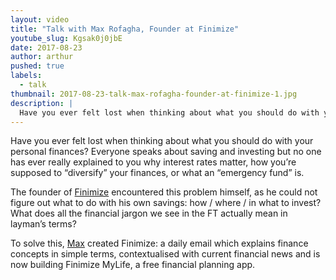 ```yaml
---
layout: video
title: "Talk with Max Rofagha, Founder at Finimize"
youtube_slug: Kgsak0j0jbE
date: 2017-08-23
author: arthur
pushed: true
labels:
  - talk
thumbnail: 2017-08-23-talk-max-rofagha-founder-at-finimize-1.jpg
description: |
  Have you ever felt lost when thinking about what you should do with your personal finances? To solve this, Max created Finimize: a daily email which explains finance concepts in simple terms, contextualised with current financial news and is now building Finimize MyLife, a free financial planning app.
---
```


Have you ever felt lost when thinking about what you should do with your personal finances? Everyone speaks about saving and investing but no one has ever really explained to you why interest rates matter, how you’re supposed to “diversify” your finances, or what an “emergency fund” is.

The founder of [Finimize](https://www.finimize.com/) encountered this problem himself, as he could not figure out what to do with his own savings: how / where / in what to invest? What does all the financial jargon we see in the FT actually mean in layman’s terms?

To solve this, [Max](https://www.linkedin.com/in/berlinmax/?ppe=1) created Finimize: a daily email which explains finance concepts in simple terms, contextualised with current financial news and is now building Finimize MyLife, a free financial planning app.
